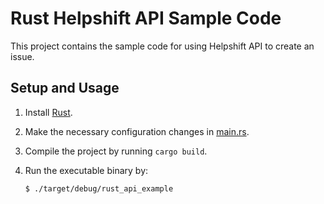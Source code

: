 # Rust Helpshift API Sample Code

This project contains the sample code for using Helpshift API to create an issue.

## Setup and Usage

1. Install [Rust](https://www.rust-lang.org/en-US/install.html).

2. Make the necessary configuration changes in [main.rs](src/main.rs).

3. Compile the project by running `cargo build`.

3. Run the executable binary by:
   ```
   $ ./target/debug/rust_api_example
   ```
